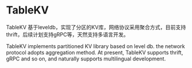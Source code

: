 # TableKV
TableKV 基于leveldb，实现了分区的KV库，网络协议采用聚合方式，目前支持thrift，后续计划支持gRPC等，天然支持多语言开发。

TableKV implements partitioned KV library based on level db. the network protocol adopts aggregation method. At present, TableKV supports thrift, gRPC and so on, and naturally supports multilingual development.
